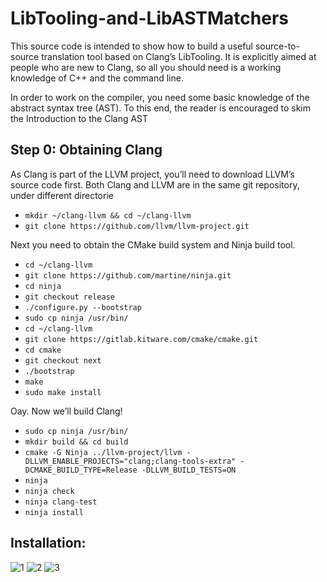 # LibTooling-and-LibASTMatchers

This source code is intended to show how to build a useful source-to-source translation tool based on Clang’s LibTooling. It is explicitly aimed at people who are new to Clang, so all you should need is a working knowledge of C++ and the command line.

In order to work on the compiler, you need some basic knowledge of the abstract syntax tree (AST). To this end, the reader is encouraged to skim the Introduction to the Clang AST

Step 0: Obtaining Clang
-----------------
As Clang is part of the LLVM project, you’ll need to download LLVM’s source code first. Both Clang and LLVM are in the same git repository, under different directorie
-  `mkdir ~/clang-llvm && cd ~/clang-llvm`
-  `git clone https://github.com/llvm/llvm-project.git`

Next you need to obtain the CMake build system and Ninja build tool.
-  `cd ~/clang-llvm`
-  `git clone https://github.com/martine/ninja.git`
-  `cd ninja`
-  `git checkout release`
-  `./configure.py --bootstrap`
-  `sudo cp ninja /usr/bin/`
-  `cd ~/clang-llvm`
-  `git clone https://gitlab.kitware.com/cmake/cmake.git`
-  `cd cmake`
-  `git checkout next`
-  `./bootstrap`
-  `make`
-  `sudo make install`

Oay. Now we’ll build Clang!
- `sudo cp ninja /usr/bin/`
- `mkdir build && cd build`
- `cmake -G Ninja ../llvm-project/llvm -DLLVM_ENABLE_PROJECTS="clang;clang-tools-extra" -DCMAKE_BUILD_TYPE=Release -DLLVM_BUILD_TESTS=ON`
- `ninja`
- `ninja check`
- `ninja clang-test`
- `ninja install`

  
Installation:
-----------------
![1](https://github.com/user-attachments/assets/20f3c1c3-0aeb-427e-88d5-85ce749d3be6)
![2](https://github.com/user-attachments/assets/26cb80b8-e696-40d0-8380-17c707c7b660)
![3](https://github.com/user-attachments/assets/575c3de7-19e3-4856-8097-5ff2b31d01c0)

